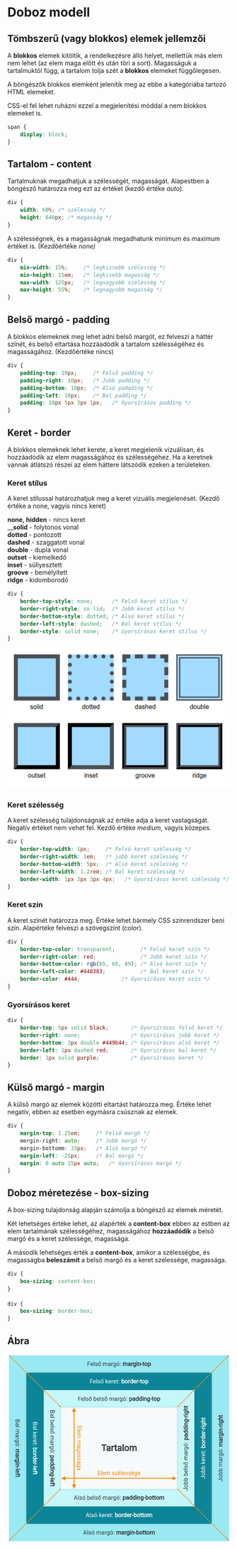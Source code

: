 # Doboz modell

## Tömbszerű \(vagy blokkos\) elemek jellemzői

A **blokkos** elemek kitöltik, a rendelkezésre álló helyet, mellettük más elem nem lehet \(az elem maga előtt és után töri a sort\). Magasságuk a tartalmuktól függ, a tartalom tolja szét a **blokkos** elemeket függőlegesen.

A böngészők blokkos elemként jelenítik meg az ebbe a kategóriába tartozó  
HTML elemeket.

CSS-el fel lehet ruházni ezzel a megjelenítési móddal a nem blokkos elemeket is.

```css
span {
    display: block;
}
```

## Tartalom - content

Tartalmuknak megadhatjuk a szélességét, magasságát. Alapestben a böngésző határozza meg ezt az értéket \(kezdő értéke _auto_\).

```css
div {
    width: 60%; /* szélesség */
    height: 640px; /* magasság */
}
```

A szélességnek, és a magasságnak megadhatunk minimum és maximum értéket is. \(Kezdőértéke _none\)_

```css
div {
    min-width: 15%;     /* legkissebb szélesség */
    min-height: 15em;   /* legkisebb magasság */
    max-width: 125px;   /* legnagyobb szélesség */
    max-height: 55%;    /* legnagyobb magasság */
}
```

## Belső margó - padding

A blokkos elemeknek meg lehet adni belső margót, ez felveszi a háttér színét, és belső eltartása hozzáadódik a tartalom szélességéhez és magasságához. \(Kezdőértéke nincs\)

```css
div {
    padding-top: 10px;     /* Felső padding */
    padding-right: 10px;   /* Jobb padding */
    padding-bottom: 10px;  /* Alsó padqding */
    padding-left: 10px;    /* Bal padding */
    padding: 10px 5px 3px 1px;   /* Gyorsírásos padding */
}
```

## Keret - border

A blokkos elemeknek lehet kerete, a keret megjelenik vizuálisan, és hozzáadódik az elem magasságához és szélességéhez. Ha a keretnek vannak átlátszó részei az elem háttere látszódik ezeken a területeken.

### **Keret stílus**

A keret stílussal határozhatjuk meg a keret vizuális megjelenését. \(Kezdő értéke a none, vagyis nincs keret\)

**none, hidden** - nincs keret  
\_\_**solid** - folytonos vonal  
**dotted** - pontozott  
**dashed** - szaggatott vonal  
**double** - dupla vonal  
**outset** - kiemelkedő  
**inset** - süllyesztett  
**groove** - bemélyített  
**ridge** - kidomborodó

```css
div {
    border-top-style: none;      /* Felső keret stílus */ 
    border-right-style: so lid;  /* Jobb keret stílus */
    border-bottom-style: dotted; /* Alsó keret stílus */
    border-left-style: dashed;   /* Bal keret stílus */
    border-style: solid none;    /* Gyorsírásos keret stílus */
}
```

![](../.gitbook/assets/border-style.png)

### **Keret szélesség**

A keret szélesség tulajdonságnak az értéke adja a keret vastagságát. Negatív értéket nem vehet fel. Kezdő értéke _medium_, vagyis közepes.

```css
div {
    border-top-width: 1px;     /* Felső keret szélesség */
    border-right-width: 1em;   /* jobb keret szélesség */
    border-bottom-width: 5px;  /* Alsó keret szélesség */
    border-left-width: 1.2rem; /* Bal keret szélesség */
    border-width: 1px 2px 3px 4px;   /* Gyorsírásos keret szélesség */
}
```

### **Keret szín**

A keret színét határozza meg. Értéke lehet bármely CSS színrendszer beni szín. Alapértéke felveszi a szövegszínt \(color\).

```css
div {
    border-top-color: transparent;        /* Felső keret szín */
    border-right-color: red;              /* Jobb keret szín */
    border-bottom-color: rgb(65, 65, 89); /* Alsó keret szín */
    border-left-color: #448383;           /* Bal keret szín */
    border-color: #444;             /* Gyorsírásos keret szín */
}
```

### **Gyorsírásos keret**

```css
div {
    border-top: 5px solid black;       /* Gyorsírásos felső keret */
    border-right: none;                /* Gyorsírásos jobb keret */
    border-bottom: 3px double #449b44; /* Gyorsírásos alsó keret */
    border-left: 1px dashed red;       /* Gyorsírásos bal keret */
    border: 1px solid purple;          /* Gyorsírásos keret */
}
```

## Külső margó - margin

A külső margó az elemek közötti eltartást határozza meg. Értéke lehet negatív, ebben az esetben egymásra csúsznak az elemek.

```css
div {
    margin-top: 1.25em;     /* Felső margó */
    mergin-right: auto;     /* Jobb margó */
    margin-bottomm: 33px;   /* Alsó margó */
    margin-left: -25px;     /* Bal margó */
    margin: 0 auto 15px auto;   /* Gyorsírásos margó */
}
```

## Doboz méretezése - box-sizing

A box-sizing tulajdonság alapján számolja a böngésző az elemek méretét.

Két lehetséges értéke lehet, az alapérték a **content-box** ebben az estben az elem tartalmának szélességéhez, magasságához **hozzáadódik** a belső margó és a keret szélessége, magassága.

A második lehetséges érték a **content-box**, amikor a szélességbe, és magasságba **beleszámít** a belső margó és a keret szélessége, magassága.

```css
div {
    box-sizing: content-box;
}

div {
    box-sizing: border-box;
}
```

## Ábra

![](../.gitbook/assets/box-modell.png)

